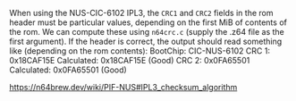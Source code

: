 When using the NUS-CIC-6102 IPL3, the `CRC1` and `CRC2` fields in the rom header must be particular values, depending on the first MiB of contents of the rom. We can compute these using `n64crc.c` (supply the .z64 file as the first argument). If the header is correct, the output should read something like (depending on the rom contents):
BootChip: CIC-NUS-6102
CRC 1: 0x18CAF15E  Calculated: 0x18CAF15E (Good)
CRC 2: 0x0FA65501  Calculated: 0x0FA65501 (Good)

https://n64brew.dev/wiki/PIF-NUS#IPL3_checksum_algorithm

